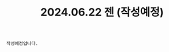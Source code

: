 ﻿---
title: 2024.06.22 젠 (작성예정)
categories: [2024, 스튜디오, 코스프레]
comments: false
# thumbnail: 
---

`작성예정입니다.`
